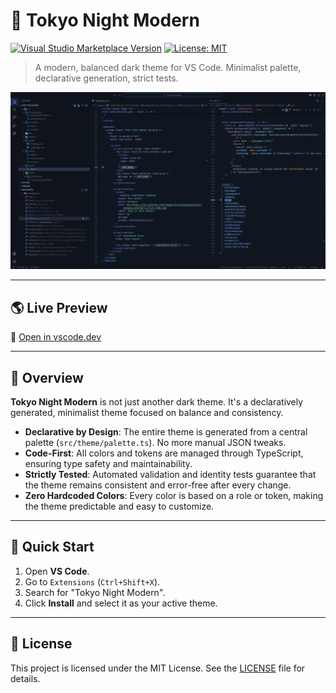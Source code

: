 # 🌆 Tokyo Night Modern

[![Visual Studio Marketplace Version](https://img.shields.io/visual-studio-marketplace/v/lod-inc.tokyo-night-modern?style=flat-square&label=Marketplace)](https://marketplace.visualstudio.com/items?itemName=lod-inc.tokyo-night-modern)
[![License: MIT](https://img.shields.io/badge/License-MIT-yellow.svg?style=flat-square)](https://opensource.org/licenses/MIT)

> A modern, balanced dark theme for VS Code. Minimalist palette, declarative generation, strict tests.

![Tokyo Night Modern](static/ss_tokyo_night_modern.png)

---

## 🌎 Live Preview

🔮 [Open in vscode.dev](https://vscode.dev/theme/lod-inc.tokyo-night-modern)

---

## 🎨 Overview

**Tokyo Night Modern** is not just another dark theme. It's a declaratively generated, minimalist theme focused on balance and consistency.

- **Declarative by Design**: The entire theme is generated from a central palette (`src/theme/palette.ts`). No more manual JSON tweaks.
- **Code-First**: All colors and tokens are managed through TypeScript, ensuring type safety and maintainability.
- **Strictly Tested**: Automated validation and identity tests guarantee that the theme remains consistent and error-free after every change.
- **Zero Hardcoded Colors**: Every color is based on a role or token, making the theme predictable and easy to customize.

---

## 🚀 Quick Start

1. Open **VS Code**.
2. Go to `Extensions` (`Ctrl+Shift+X`).
3. Search for "Tokyo Night Modern".
4. Click **Install** and select it as your active theme.

---

## 📄 License

This project is licensed under the MIT License. See the [LICENSE](LICENSE) file for details.
